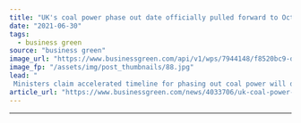 ```yaml
---
title: "UK's coal power phase out date officially pulled forward to October 2024"
date: "2021-06-30"
tags: 
  - business green
source: "business green"
image_url: "https://www.businessgreen.com/api/v1/wps/7944148/f8520bc9-d903-46ac-8f0d-68b3b6e2dc88/8/edf-66506564170-west-burton-a-coal-power-185x114.jpg"
image_fp: "/assets/img/post_thumbnails/88.jpg"
lead: "
 Ministers claim accelerated timeline for phasing out coal power will drive faster progress towards UK’s net zero goal and demonstrate climate leadership to other countries ahead of COP26 ..."
article_url: "https://www.businessgreen.com/news/4033706/uk-coal-power-phase-date-officially-pulled-forward-october-2024"
---
```


---
